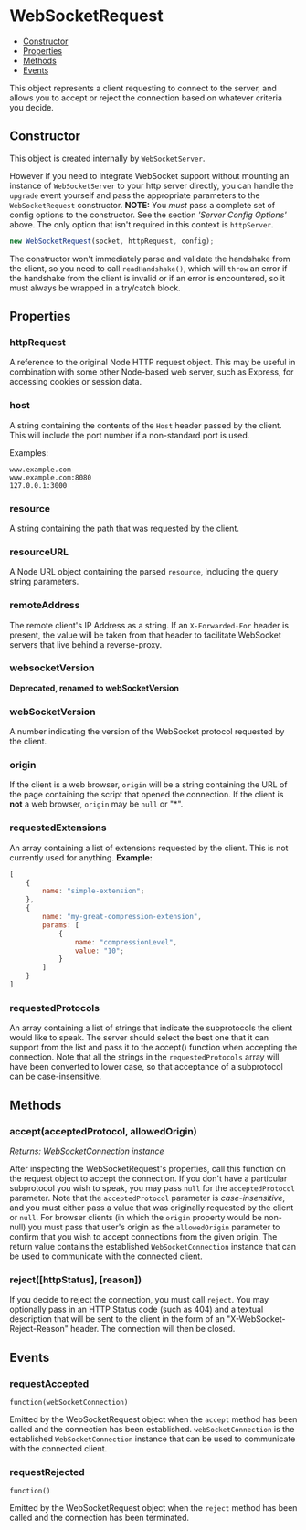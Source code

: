 WebSocketRequest
================

* [Constructor](#constructor)
* [Properties](#properties)
* [Methods](#methods)
* [Events](#events)

This object represents a client requesting to connect to the server, and allows you to accept or reject the connection based on whatever criteria you decide.

Constructor
-----------
This object is created internally by `WebSocketServer`.

However if you need to integrate WebSocket support without mounting an instance of `WebSocketServer` to your http server directly, you can handle the `upgrade` event yourself and pass the appropriate parameters to the `WebSocketRequest` constructor.  **NOTE:** You *must* pass a complete set of config options to the constructor.  See the section *'Server Config Options'* above.  The only option that isn't required in this context is `httpServer`.

```javascript
new WebSocketRequest(socket, httpRequest, config);
```

The constructor won't immediately parse and validate the handshake from the client, so you need to call `readHandshake()`, which will `throw` an error if the handshake from the client is invalid or if an error is encountered, so it must always be wrapped in a try/catch block.

Properties
----------
### httpRequest

A reference to the original Node HTTP request object.  This may be useful in combination with some other Node-based web server, such as Express, for accessing cookies or session data.


### host

A string containing the contents of the `Host` header passed by the client.  This will include the port number if a non-standard port is used.

Examples:
```
www.example.com
www.example.com:8080
127.0.0.1:3000
```

### resource

A string containing the path that was requested by the client.

### resourceURL

A Node URL object containing the parsed `resource`, including the query string parameters.

### remoteAddress

The remote client's IP Address as a string.  If an `X-Forwarded-For` header is present, the value will be taken from that header to facilitate WebSocket servers that live behind a reverse-proxy.

### websocketVersion

**Deprecated, renamed to webSocketVersion**

### webSocketVersion

A number indicating the version of the WebSocket protocol requested by the client.

### origin

If the client is a web browser, `origin` will be a string containing the URL of the page containing the script that opened the connection.  If the client is **not** a web browser, `origin` may be `null` or "*".

### requestedExtensions

An array containing a list of extensions requested by the client.  This is not currently used for anything. **Example:**

```javascript
[
    {
        name: "simple-extension";
    },
    {
        name: "my-great-compression-extension",
        params: [
            {
                name: "compressionLevel",
                value: "10";
            }
        ]
    }
]
```

### requestedProtocols

An array containing a list of strings that indicate the subprotocols the client would like to speak.  The server should select the best one that it can support from the list and pass it to the accept() function when accepting the connection.  Note that all the strings in the `requestedProtocols` array will have been converted to lower case, so that acceptance of a subprotocol can be case-insensitive.

Methods
-------

### accept(acceptedProtocol, allowedOrigin)
*Returns: WebSocketConnection instance*

After inspecting the WebSocketRequest's properties, call this function on the request object to accept the connection.  If you don't have a particular subprotocol you wish to speak, you may pass `null` for the `acceptedProtocol` parameter.  Note that the `acceptedProtocol` parameter is *case-insensitive*, and you must either pass a value that was originally requested by the client or `null`.  For browser clients (in which the `origin` property would be non-null) you must pass that user's origin as the `allowedOrigin` parameter to confirm that you wish to accept connections from the given origin.  The return value contains the established `WebSocketConnection` instance that can be used to communicate with the connected client.

### reject([httpStatus], [reason])

If you decide to reject the connection, you must call `reject`.  You may optionally pass in an HTTP Status code (such as 404) and a textual description that will be sent to the client in the form of an "X-WebSocket-Reject-Reason" header.  The connection will then be closed.

Events
------

### requestAccepted
`function(webSocketConnection)`

Emitted by the WebSocketRequest object when the `accept` method has been called and the connection has been established.  `webSocketConnection` is the established `WebSocketConnection` instance that can be used to communicate with the connected client.

### requestRejected
`function()`

Emitted by the WebSocketRequest object when the `reject` method has been called and the connection has been terminated.
